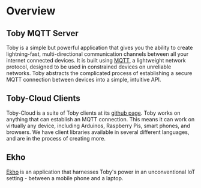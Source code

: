# Overview

## Toby MQTT Server
Toby is a simple but powerful application that gives you the ability to create lightning-fast, multi-directional communication channels between all your internet connected devices. It is built using [MQTT](http://mqtt.org/faq), a lightweight network protocol, designed to be used in constrained devices on unreliable networks. Toby abstracts the complicated process of establishing a secure MQTT connection between devices into a simple, intuitive API.


## Toby-Cloud Clients
Toby-Cloud is a suite of Toby clients at its [github page](https://github.com/toby-cloud). Toby works on anything that can establish an MQTT connection. This means it can work on virtually any device, including Arduinos, Raspberry Pis, smart phones, and browsers. We have client libraries available in several different languages, and are in the process of creating more.


## Ekho
[Ekho](ekho.io) is an application that harnesses Toby's power in an unconventional IoT setting - between a mobile phone and a laptop.
